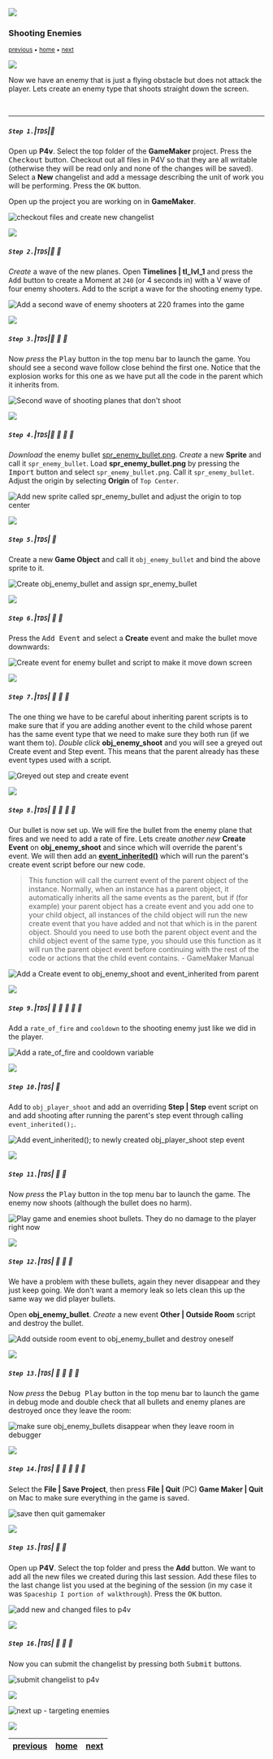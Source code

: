 ![](../images/line3.png)

### Shooting Enemies

<sub>[previous](../shooting/README.md#user-content-shooting) • [home](../README.md#user-content-gms2-top-down-shooter) • [next](../targeting-enemies/README.md#user-content-targeting-enemies)</sub>

![](../images/line3.png)

Now we have an enemy that is just a flying obstacle but does not attack the player.  Lets create an enemy type that shoots straight down the screen.

<br>

---

##### `Step 1.`\|`TDS`|:small_blue_diamond:

Open up **P4v**.  Select the top folder of the **GameMaker** project. Press the <kbd>Checkout</kbd> button.  Checkout out all files in P4V so that they are all writable (otherwise they will be read only and none of the changes will be saved). Select a **New** changelist and add a message describing the unit of work you will be performing. Press the <kbd>OK</kbd> button.

Open up the project you are working on in **GameMaker**. 

![checkout files and create new changelist](images/checkoutFiles.png)

![](../images/line2.png)

##### `Step 2.`\|`TDS`|:small_blue_diamond: :small_blue_diamond: 

*Create* a wave of the new planes. Open **Timelines | tl_lvl_1**  and press the <kbd>Add</kbd> button to create a Moment at `240` (or 4 seconds in) with a V wave of four enemy shooters. Add to the script a wave for the shooting enemy type.

![Add a second wave of enemy shooters at 220 frames into the game](images/SecondWaveTL.png)

![](../images/line2.png)

##### `Step 3.`\|`TDS`|:small_blue_diamond: :small_blue_diamond: :small_blue_diamond:

Now *press* the <kbd>Play</kbd> button in the top menu bar to launch the game.  You should see a second wave follow close behind the first one.  Notice that the explosion works for this one as we have put all the code in the parent which it inherits from.

![Second wave of shooting planes that don't shoot](images/SecondWaveEnemyShooter.gif)

![](../images/line2.png)

##### `Step 4.`\|`TDS`|:small_blue_diamond: :small_blue_diamond: :small_blue_diamond: :small_blue_diamond:

*Download* the enemy bullet [spr_enemy_bullet.png](../Assets/Sprites/spr_enemy_bullet.png). *Create* a new **Sprite** and call it `spr_enemy_bullet`. Load **spr_enemy_bullet.png** by pressing the <kbd>Import</kbd> button and select `spr_enemy_bullet.png`.  Call it `spr_enemy_bullet`. Adjust the origin by selecting **Origin** of `Top Center`.

![Add new sprite called spr_enemy_bullet and adjust the origin to top center](images/SprEnemyBullet.png)

![](../images/line2.png)

##### `Step 5.`\|`TDS`| :small_orange_diamond:

Create a new **Game Object**  and call it `obj_enemy_bullet` and bind the above sprite to it.

![Create obj_enemy_bullet and assign spr_enemy_bullet](images/ObjEnemyBullet.png)

![](../images/line2.png)

##### `Step 6.`\|`TDS`| :small_orange_diamond: :small_blue_diamond:

Press the <kbd>Add Event</kbd> and select a **Create** event and make the bullet move downwards:

![Create event for enemy bullet and script to make it move down screen](images/BulletCreate.png)

![](../images/line2.png)

##### `Step 7.`\|`TDS`| :small_orange_diamond: :small_blue_diamond: :small_blue_diamond:

The one thing we have to be careful about inheriting parent scripts is to make sure that if you are adding another event to the child whose parent has the same event type that we need to make sure they both run (if we want them to).  *Double click*  **obj_enemy_shoot** and you will see a greyed out Create event and Step event. This means that the parent already has these event types used with a script.

![Greyed out step and create event](images/InheritedCreateAndStep.png)

![](../images/line2.png)

##### `Step 8.`\|`TDS`| :small_orange_diamond: :small_blue_diamond: :small_blue_diamond: :small_blue_diamond:

Our bullet is now set up. We will fire the bullet from the enemy plane that fires and we need to add a rate of fire. Lets create *another new* **Create Event** on **obj_enemy_shoot** and since which will override the parent's event.  We will then add an **[event_inherited()](https://manual.yoyogames.com/GameMaker_Language/GML_Reference/Asset_Management/Objects/Object_Events/event_inherited.htm)**</a> which will run the parent's create event script before our new code.

> This function will call the current event of the parent object of the instance. Normally, when an instance has a parent object, it automatically inherits all the same events as the parent, but if (for example) your parent object has a create event and you add one to your child object, all instances of the child object will run the new create event that you have added and not that which is in the parent object. Should you need to use both the parent object event and the child object event of the same type, you should use this function as it will run the parent object event before continuing with the rest of the code or actions that the child event contains. - GameMaker Manual

![Add a Create event to obj_enemy_shoot and event_inherited from parent](images/EnemyCreateShootInherit.png)

![](../images/line2.png)

##### `Step 9.`\|`TDS`| :small_orange_diamond: :small_blue_diamond: :small_blue_diamond: :small_blue_diamond: :small_blue_diamond:

Add a `rate_of_fire` and `cooldown` to the shooting enemy just like we did in the player.

![Add a rate_of_fire and cooldown variable](images/RateOfFireCreateEnemy.png)

![](../images/line2.png)

##### `Step 10.`\|`TDS`| :large_blue_diamond:

Add to `obj_player_shoot` and add an overriding **Step | Step** event script on and add shooting after running the parent's step event through calling `event_inherited();`.

![Add event_inherited(); to newly created obj_player_shoot step event](images/StepEventEnemyShoot.png)

![](../images/line2.png)

##### `Step 11.`\|`TDS`| :large_blue_diamond: :small_blue_diamond: 

Now *press* the <kbd>Play</kbd> button in the top menu bar to launch the game.  The enemy now shoots (although the bullet does no harm).

![Play game and enemies shoot bullets.  They do no damage to the player right now](images/ShootingEnemy.gif)

![](../images/line2.png)

##### `Step 12.`\|`TDS`| :large_blue_diamond: :small_blue_diamond: :small_blue_diamond: 

We have a problem with these bullets, again they never disappear and they just keep going.  We don't want a memory leak so lets clean this up the same way we did player bullets.
	
Open **obj_enemy_bullet**. *Create* a new event **Other | Outside Room** script and destroy the bullet.

![Add outside room event to obj_enemy_bullet and destroy oneself](images/DestroyEnemyBullet.png)

![](../images/line2.png)

##### `Step 13.`\|`TDS`| :large_blue_diamond: :small_blue_diamond: :small_blue_diamond:  :small_blue_diamond: 

Now *press* the <kbd>Debug Play</kbd> button in the top menu bar to launch the game in debug mode and double check that all bullets and enemy planes are destroyed once they leave the room:

![make sure obj_enemy_bullets disappear when they leave room in debugger](images/RunDebugEverythingCleansUp.gif)

![](../images/line2.png)

##### `Step 14.`\|`TDS`| :large_blue_diamond: :small_blue_diamond: :small_blue_diamond: :small_blue_diamond:  :small_blue_diamond: 

Select the **File | Save Project**, then press **File | Quit** (PC) **Game Maker | Quit** on Mac to make sure everything in the game is saved.

![save then quit gamemaker](images/saveQuit.png)

![](../images/line2.png)

##### `Step 15.`\|`TDS`| :large_blue_diamond: :small_orange_diamond: 

Open up **P4V**.  Select the top folder and press the **Add** button.  We want to add all the new files we created during this last session.  Add these files to the last change list you used at the begining of the session (in my case it was `Spaceship I portion of walkthrough`). Press the <kbd>OK</kbd> button.

![add new and changed files to p4v](images/add.png)

![](../images/line2.png)

##### `Step 16.`\|`TDS`| :large_blue_diamond: :small_orange_diamond:   :small_blue_diamond: 

Now you can submit the changelist by pressing both <kbd>Submit</kbd> buttons.

![submit changelist to p4v](images/submit.png)

![](../images/line.png)

<!-- <img src="https://via.placeholder.com/1000x100/45D7CA/000000/?text=Next Up - Targeting Enemies"> -->
![next up - targeting enemies](images/banner.png)

![](../images/line.png)

| [previous](../shooting/README.md#user-content-shooting)| [home](../README.md#user-content-gms2-top-down-shooter) | [next](../targeting-enemies/README.md#user-content-targeting-enemies)|
|---|---|---|
